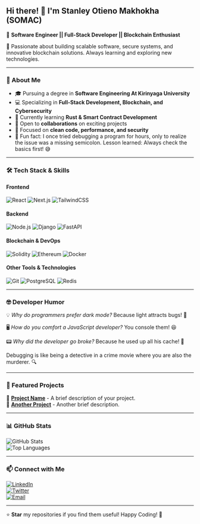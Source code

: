 ## Hi there! 👋 I'm Stanley Otieno Makhokha (SOMAC)

🚀 **Software Engineer || Full-Stack Developer || Blockchain Enthusiast**  

🔭 Passionate about building scalable software, secure systems, and innovative blockchain solutions. Always learning and exploring new technologies.  

---

### 🚀 About Me
- 🎓 Pursuing a degree in **Software Engineering At Kirinyaga University**
- 💻 Specializing in **Full-Stack Development, Blockchain, and Cybersecurity**
- 🌱 Currently learning **Rust & Smart Contract Development**
- 🤝 Open to **collaborations** on exciting projects
- 🎯 Focused on **clean code, performance, and security**
- 🤖 Fun fact: I once tried debugging a program for hours, only to realize the issue was a missing semicolon. Lesson learned: Always check the basics first! 😅

---

### 🛠️ Tech Stack & Skills

#### **Frontend**
![React](https://img.shields.io/badge/React-20232A?style=for-the-badge&logo=react&logoColor=61DAFB)
![Next.js](https://img.shields.io/badge/Next.js-000000?style=for-the-badge&logo=nextdotjs&logoColor=white)
![TailwindCSS](https://img.shields.io/badge/TailwindCSS-38B2AC?style=for-the-badge&logo=tailwind-css&logoColor=white)

#### **Backend**
![Node.js](https://img.shields.io/badge/Node.js-43853D?style=for-the-badge&logo=node.js&logoColor=white)
![Django](https://img.shields.io/badge/Django-092E20?style=for-the-badge&logo=django&logoColor=white)
![FastAPI](https://img.shields.io/badge/FastAPI-009688?style=for-the-badge&logo=fastapi&logoColor=white)

#### **Blockchain & DevOps**
![Solidity](https://img.shields.io/badge/Solidity-363636?style=for-the-badge&logo=solidity&logoColor=white)
![Ethereum](https://img.shields.io/badge/Ethereum-3C3C3D?style=for-the-badge&logo=ethereum&logoColor=white)
![Docker](https://img.shields.io/badge/Docker-2496ED?style=for-the-badge&logo=docker&logoColor=white)

#### **Other Tools & Technologies**
![Git](https://img.shields.io/badge/Git-F05032?style=for-the-badge&logo=git&logoColor=white)
![PostgreSQL](https://img.shields.io/badge/PostgreSQL-316192?style=for-the-badge&logo=postgresql&logoColor=white)
![Redis](https://img.shields.io/badge/Redis-DC382D?style=for-the-badge&logo=redis&logoColor=white)

---

### 🤓 Developer Humor

💡 *Why do programmers prefer dark mode?* Because light attracts bugs! 🐞

🖥️ *How do you comfort a JavaScript developer?* You console them! 😆

📟 *Why did the developer go broke?* Because he used up all his cache! 💸

Debugging is like being a detective in a crime movie where you are also the murderer. 🔍

---

### 📌 Featured Projects
🔹 [**Project Name**](https://github.com/your-username/project-name) - A brief description of your project.  
🔹 [**Another Project**](https://github.com/your-username/another-project) - Another brief description.

---

### 📊 GitHub Stats
![GitHub Stats](https://github-readme-stats.vercel.app/api?username=S0MAC&show_icons=true&theme=radical)  
![Top Languages](https://github-readme-stats.vercel.app/api/top-langs/?username=S0MAC&layout=compact&theme=radical)

---

### 📫 Connect with Me
[![LinkedIn](https://img.shields.io/badge/LinkedIn-Profile-blue?style=for-the-badge&logo=linkedin)](https://linkedin.com/in/stanleyotienomakhokha)  
[![Twitter](https://img.shields.io/badge/Twitter-@yourhandle-1DA1F2?style=for-the-badge&logo=twitter)](https://twitter.com/SOMAC)  
[![Email](https://img.shields.io/badge/Email-Contact%20Me-green?style=for-the-badge&logo=gmail)](mailto:stanleyotienomakhoka@gmail.com)

---

⭐ **Star** my repositories if you find them useful! Happy Coding! 🚀

